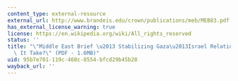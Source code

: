 ```yaml
---
content_type: external-resource
external_url: http://www.brandeis.edu/crown/publications/meb/MEB83.pdf
has_external_license_warning: true
license: https://en.wikipedia.org/wiki/All_rights_reserved
status: ''
title: "\"Middle East Brief \u2013 Stabilizing Gaza\u2013Israel Relations: What Would\
  \ It Take?\" (PDF - 1.6MB)"
uid: 95b7e701-119c-460c-8554-bfcd29b45b28
wayback_url: ''
---
```

